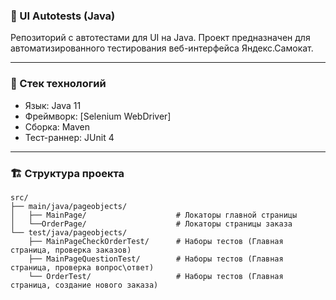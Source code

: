 ### 🚀 UI Autotests (Java) 

Репозиторий с автотестами для UI на Java. Проект предназначен для автоматизированного тестирования веб-интерфейса Яндекс.Самокат.

---

### 📌 Стек технологий

 - Язык: Java 11
 - Фреймворк: [Selenium WebDriver]
 - Сборка: Maven
 - Тест-раннер: JUnit 4

--- 

### 🏗 Структура проекта

```
src/
├── main/java/pageobjects/
│   ├── MainPage/                    # Локаторы главной страницы
│   └──OrderPage/                    # Локаторы страницы заказа
└── test/java/pageobjects/
    ├── MainPageCheckOrderTest/      # Наборы тестов (Главная страница, проверка заказов)
    ├── MainPageQuestionTest/        # Наборы тестов (Главная страница, проверка вопрос\ответ)
    └── OrderTest/                   # Наборы тестов (Главная страница, создание нового заказа)
```

